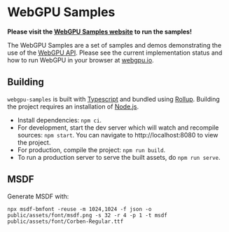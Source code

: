# WebGPU Samples

**Please visit the [WebGPU Samples website](//webgpu.github.io/webgpu-samples/) to run the samples!**

The WebGPU Samples are a set of samples and demos
demonstrating the use of the [WebGPU API](//webgpu.dev). Please see the current
implementation status and how to run WebGPU in your browser at
[webgpu.io](//webgpu.io).

## Building
`webgpu-samples` is built with [Typescript](https://www.typescriptlang.org/)
and bundled using [Rollup](https://rollupjs.org/). Building the project
requires an installation of [Node.js](https://nodejs.org/en/).

- Install dependencies: `npm ci`.
- For development, start the dev server which will watch and recompile
  sources: `npm start`. You can navigate to http://localhost:8080 to view the project.
- For production, compile the project: `npm run build`.
- To run a production server to serve the built assets, do `npm run serve`.


## MSDF

Generate MSDF with:

```shell
npx msdf-bmfont -reuse -m 1024,1024 -f json -o public/assets/font/msdf.png -s 32 -r 4 -p 1 -t msdf public/assets/font/Corben-Regular.ttf
```

